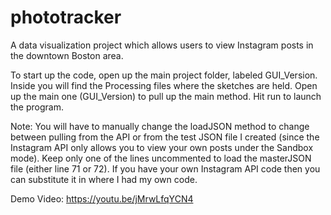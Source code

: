 # phototracker
A data visualization project which allows users to view Instagram posts in the downtown Boston area.

To start up the code, open up the main project folder, labeled GUI_Version. Inside you will find the Processing files where the sketches are held. Open up the main one (GUI_Version) to pull up the main method. Hit run to launch the program.

Note: You will have to manually change the loadJSON method to change between pulling from the API or from the test JSON file I created (since the Instagram API only allows you to view your own posts under the Sandbox mode). Keep only one of the lines uncommented to load the masterJSON file (either line 71 or 72). If you have your own Instagram API code then you can substitute it in where I had my own code.

Demo Video: https://youtu.be/jMrwLfqYCN4
